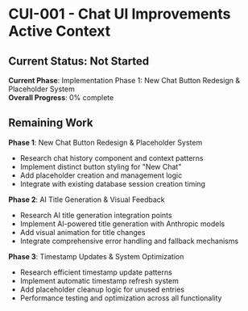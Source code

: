 # CUI-001 - Chat UI Improvements Active Context

## Current Status: Not Started

**Current Phase**: Implementation Phase 1: New Chat Button Redesign & Placeholder System  
**Overall Progress**: 0% complete

## Remaining Work

**Phase 1**: New Chat Button Redesign & Placeholder System

- Research chat history component and context patterns
- Implement distinct button styling for "New Chat"
- Add placeholder creation and management logic
- Integrate with existing database session creation timing

**Phase 2**: AI Title Generation & Visual Feedback

- Research AI title generation integration points
- Implement AI-powered title generation with Anthropic models
- Add visual animation for title changes
- Integrate comprehensive error handling and fallback mechanisms

**Phase 3**: Timestamp Updates & System Optimization

- Research efficient timestamp update patterns
- Implement automatic timestamp refresh system
- Add placeholder cleanup logic for unused entries
- Performance testing and optimization across all functionality
